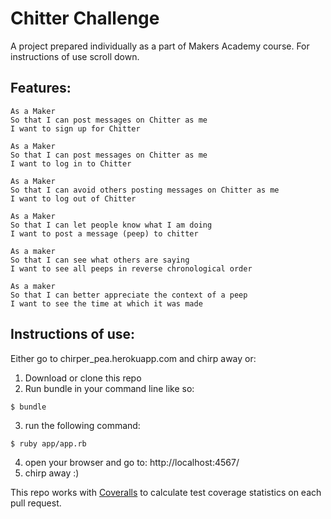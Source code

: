 Chitter Challenge
=================

A project prepared individually as a part of Makers Academy course. For instructions of use scroll down.  

Features:
-------

```
As a Maker
So that I can post messages on Chitter as me
I want to sign up for Chitter

As a Maker
So that I can post messages on Chitter as me
I want to log in to Chitter

As a Maker
So that I can avoid others posting messages on Chitter as me
I want to log out of Chitter

As a Maker
So that I can let people know what I am doing  
I want to post a message (peep) to chitter

As a maker
So that I can see what others are saying  
I want to see all peeps in reverse chronological order

As a maker
So that I can better appreciate the context of a peep
I want to see the time at which it was made
```

## Instructions of use:  

Either go to chirper_pea.herokuapp.com and chirp away or:  

1. Download or clone this repo  
2. Run bundle in your command line like so:  
```
$ bundle
```
3. run the following command:  
```
$ ruby app/app.rb
```
4. open your browser and go to: http://localhost:4567/
5. chirp away :)  

This repo works with [Coveralls](https://coveralls.io/) to calculate test coverage statistics on each pull request.

